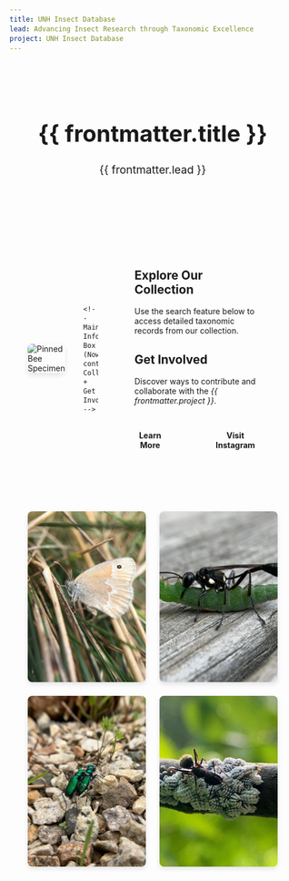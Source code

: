 ```yaml
---
title: UNH Insect Database
lead: Advancing Insect Research through Taxonomic Excellence
project: UNH Insect Database
---
```


<!-- Header Section -->
<div class="homepage-header">
  <h1 class="title">{{ frontmatter.title }}</h1>
  <p class="subtitle">{{ frontmatter.lead }}</p>
</div>

<div class="homepage-container">
  <!-- Top Section: Large Image & Info Box -->
  <div class="top-section">
    <img src="/src/assets/images/Insects/NCSU_0025626_Head_View_3X.jpg" alt="Pinned Bee Specimen" class="large-image">
    
    <!-- Main Info Box (Now contains Collection + Get Involved) -->
  <div class="info-box">
      <h2>Explore Our Collection</h2>
      <p>Use the search feature below to access detailed taxonomic records from our collection.</p>
      <autocomplete-otu class="search-bar"/>

  <h2>Get Involved</h2>
      <p>Discover ways to contribute and collaborate with the <em>{{ frontmatter.project }}</em>.</p>

  <div class="button-container">
        <div class="button-box">
          <a href="/about" class="learn-more">Learn More</a>
        </div>
        <div class="button-box">
          <a href="https://www.instagram.com/unhentomologycollection" target="_blank" class="instagram-button">Visit Instagram</a>
        </div>
      </div>
    </div>
  </div>

  <!-- Bottom Section: Four Symmetrical Images -->
  <div class="image-grid">
    <img src="/src/assets/images/Insects/Owen1.jpg" alt="Butterfly in grass">
    <img src="/src/assets/images/Insects/Owen2.jpg" alt="Wasp carrying caterpillar">
    <img src="/src/assets/images/Insects/Owen3.jpg" alt="Green beetles on rocks">
    <img src="/src/assets/images/Insects/Owen4.jpg" alt="Ant on branch with larvae">
  </div>
</div>

<style>
/* General Layout */
.homepage-container {
  max-width: 1200px;
  margin: 0 auto;
  padding: 2rem;
  display: flex;
  flex-direction: column;
  align-items: center;
}

/* Header */
.homepage-header {
  text-align: center;
  padding: 3rem 1rem;
}

.title {
  font-size: 2.5rem;
  font-weight: bold;
}

.subtitle {
  font-size: 1.2rem;
  color: var(--color-secondary);
}

/* Top Section */
.top-section {
  display: flex;
  justify-content: space-between;
  align-items: center;
  width: 100%;
  gap: 2rem;
}

/* Large Image */
.large-image {
  width: 50%;
  height: auto;
  border-radius: 8px;
  box-shadow: 0 4px 8px rgba(0, 0, 0, 0.1);
}

/* Main Info Box */
.info-box {
  width: 50%;
  padding: 2rem;
  background: var(--color-base-muted);
  border-radius: 8px;
  box-shadow: var(--shadow-md);
}

/* Buttons & Button Container */
.button-container {
  display: flex;
  justify-content: center;
  gap: 1rem;
  margin-top: 1rem;
}

.button-box {
  background: var(--color-base-light);
  padding: 1rem;
  border-radius: 8px;
  box-shadow: var(--shadow-sm);
}

.learn-more, .instagram-button {
  display: block;
  text-align: center;
  text-decoration: none;
  font-weight: bold;
  padding: 0.75rem 1.5rem;
  border-radius: 6px;
}

.learn-more {
  background: transparent;
  color: var(--color-primary);
}

.instagram-button {
  background: var(--color-primary);
  color: var(--color-primary-content);
}

/* Image Grid */
.image-grid {
  display: grid;
  grid-template-columns: repeat(2, 1fr);
  gap: 1.5rem;
  margin-top: 3rem;
  width: 100%;
}

.image-grid img {
  width: 100%;
  height: 300px; /* Ensuring uniform size */
  object-fit: cover;
  border-radius: 8px;
  box-shadow: 0 4px 8px rgba(0, 0, 0, 0.1);
}
</style>
